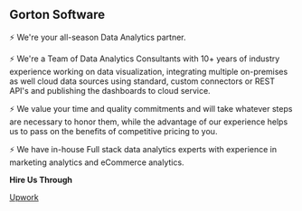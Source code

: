 ## Gorton Software

⚡ We're your all-season Data Analytics partner. 

⚡ We're a Team of Data Analytics Consultants with 10+ years of industry experience working on data visualization, 
integrating multiple on-premises as well cloud data sources using standard, custom connectors or REST API's and publishing the dashboards to cloud service.

⚡ We value your time and quality commitments and will take whatever steps are necessary to honor them, 
   while the advantage of our experience helps us to pass on the benefits of competitive pricing to you.

⚡ We have in-house Full stack data analytics experts with experience in marketing analytics and eCommerce analytics.

<script src="https://platform.linkedin.com/in.js" type="text/javascript"> lang: en_US</script>
<script type="IN/FollowCompany" data-id="80540644" data-counter="bottom"></script>

<p><b>Hire Us Through</b></p>
<a href="https://www.upwork.com/agencies/~012c21b2d3b1fe415f" target="_blank">Upwork</a>

